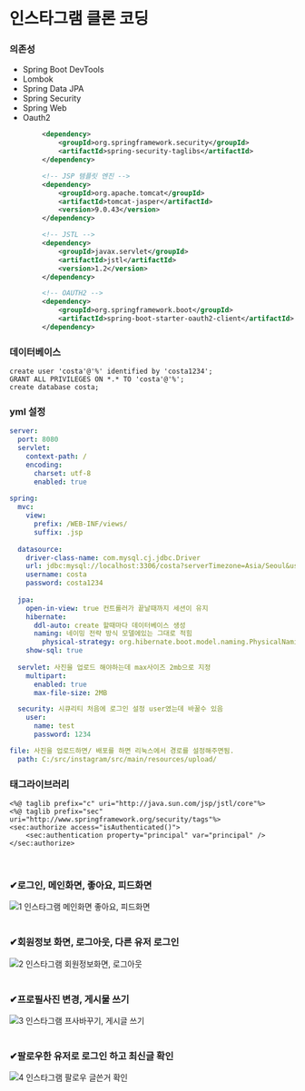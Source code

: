 # 인스타그램 클론 코딩
### 의존성
- Spring Boot DevTools
- Lombok
- Spring Data JPA
- Spring Security
- Spring Web
- Oauth2

```xml
        <dependency>
			<groupId>org.springframework.security</groupId>
			<artifactId>spring-security-taglibs</artifactId>
		</dependency>

		<!-- JSP 템플릿 엔진 -->
		<dependency>
			<groupId>org.apache.tomcat</groupId>
			<artifactId>tomcat-jasper</artifactId>
			<version>9.0.43</version>
		</dependency>

		<!-- JSTL -->
		<dependency>
			<groupId>javax.servlet</groupId>
			<artifactId>jstl</artifactId>
			<version>1.2</version>
		</dependency>

        <!-- OAUTH2 -->
        <dependency>
			<groupId>org.springframework.boot</groupId>
			<artifactId>spring-boot-starter-oauth2-client</artifactId>
		</dependency>
```

### 데이터베이스
```mysql
create user 'costa'@'%' identified by 'costa1234';
GRANT ALL PRIVILEGES ON *.* TO 'costa'@'%';
create database costa;
```

### yml 설정
```yml
server:
  port: 8080
  servlet:
    context-path: /
    encoding:
      charset: utf-8
      enabled: true
    
spring:
  mvc:
    view:
      prefix: /WEB-INF/views/
      suffix: .jsp
      
  datasource:
    driver-class-name: com.mysql.cj.jdbc.Driver
    url: jdbc:mysql://localhost:3306/costa?serverTimezone=Asia/Seoul&useSSL=false&allowPublicKeyRetrieval=true
    username: costa
    password: costa1234
    
  jpa: 
    open-in-view: true 컨트롤러가 끝날때까지 세션이 유지 
    hibernate:
      ddl-auto: create 할때마다 데이터베이스 생성
      naming: 네이밍 전략 방식 모델에있는 그대로 적힘
        physical-strategy: org.hibernate.boot.model.naming.PhysicalNamingStrategyStandardImpl
    show-sql: true
      
  servlet: 사진을 업로드 해야하는데 max사이즈 2mb으로 지정
    multipart:
      enabled: true
      max-file-size: 2MB

  security: 시큐리티 처음에 로그인 설정 user였는데 바꿀수 있음
    user:
      name: test
      password: 1234   

file: 사진을 업로드하면/ 배포를 하면 리눅스에서 경로를 설정해주면됨.
  path: C:/src/instagram/src/main/resources/upload/
```

### 태그라이브러리
```jpa
<%@ taglib prefix="c" uri="http://java.sun.com/jsp/jstl/core"%>
<%@ taglib prefix="sec" uri="http://www.springframework.org/security/tags"%>
<sec:authorize access="isAuthenticated()">
	<sec:authentication property="principal" var="principal" />
</sec:authorize>
```
<br/>

### ✔로그인, 메인화면, 좋아요, 피드화면
![1  인스타그램 메인화면 좋아요, 피드화면](https://user-images.githubusercontent.com/74044292/117572118-66f52d80-b10c-11eb-9db8-ed3a9b7b58b6.gif)
<br />
<br />

### ✔회원정보 화면, 로그아웃, 다른 유저 로그인
![2  인스타그램 회원정보화면, 로그아웃](https://user-images.githubusercontent.com/74044292/117572129-6c527800-b10c-11eb-8d6a-2973a1b3ee5c.gif)
<br />
<br />

### ✔프로필사진 변경, 게시물 쓰기
![3  인스타그램 프사바꾸기, 게시글 쓰기](https://user-images.githubusercontent.com/74044292/117572130-71172c00-b10c-11eb-9bcb-eb3e32d71fc3.gif)
<br />
<br />

### ✔팔로우한 유저로 로그인 하고 최신글 확인
![4  인스타그램 팔로우 글쓴거 확인](https://user-images.githubusercontent.com/74044292/117572140-770d0d00-b10c-11eb-9f09-6e229776886f.gif)



